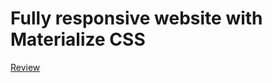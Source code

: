 # Fully responsive website with Materialize CSS
[Review](http://ansillllllllllllllllllphoto.com.s3-website.eu-central-1.amazonaws.com/#)
